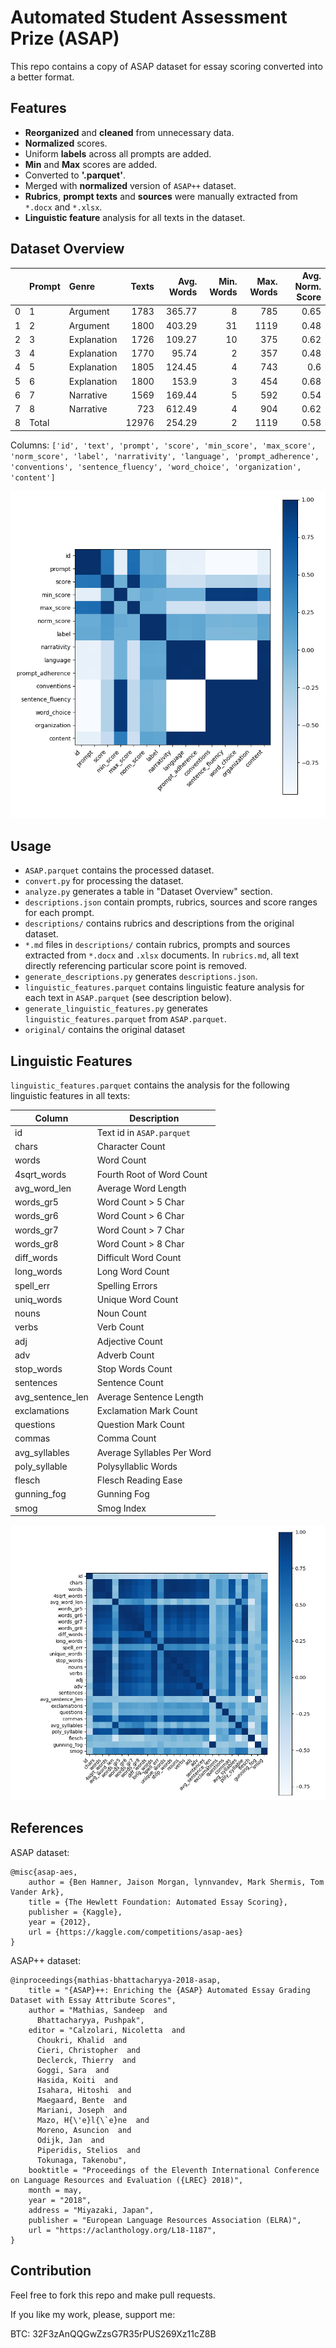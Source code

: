 # Automated Student Assessment Prize (ASAP)

This repo contains a copy of ASAP dataset for essay scoring converted into a better format.

## Features

- **Reorganized** and **cleaned** from unnecessary data.
- **Normalized** scores.
- Uniform **labels** across all prompts are added.
- **Min** and **Max** scores are added.
- Converted to **'.parquet'**.
- Merged with **normalized** version of `ASAP++` dataset.
- **Rubrics**, **prompt texts** and **sources** were manually extracted from `*.docx` and `*.xlsx`.
- **Linguistic feature** analysis for all texts in the dataset.

## Dataset Overview

|    | Prompt   | Genre       |   Texts |   Avg. Words |   Min. Words |   Max. Words |   Avg. Norm. Score |
|---:|:---------|:------------|--------:|-------------:|-------------:|-------------:|-------------------:|
|  0 | 1        | Argument    |    1783 |       365.77 |            8 |          785 |               0.65 |
|  1 | 2        | Argument    |    1800 |       403.29 |           31 |         1119 |               0.48 |
|  2 | 3        | Explanation |    1726 |       109.27 |           10 |          375 |               0.62 |
|  3 | 4        | Explanation |    1770 |        95.74 |            2 |          357 |               0.48 |
|  4 | 5        | Explanation |    1805 |       124.45 |            4 |          743 |               0.6  |
|  5 | 6        | Explanation |    1800 |       153.9  |            3 |          454 |               0.68 |
|  6 | 7        | Narrative   |    1569 |       169.44 |            5 |          592 |               0.54 |
|  7 | 8        | Narrative   |     723 |       612.49 |            4 |          904 |               0.62 |
|  8 | Total    |             |   12976 |       254.29 |            2 |         1119 |               0.58 |

Columns: `['id', 'text', 'prompt', 'score', 'min_score', 'max_score', 'norm_score', 'label', 'narrativity', 'language', 'prompt_adherence', 'conventions', 'sentence_fluency', 'word_choice', 'organization', 'content']`

![Feature correlation matrix](https://github.com/alex-karev/ASAP/raw/main/assets/asap.png)

## Usage

- `ASAP.parquet` contains the processed dataset.
- `convert.py` for processing the dataset.
- `analyze.py` generates a table in "Dataset Overview" section.
- `descriptions.json` contain prompts, rubrics, sources and score ranges for each prompt.
- `descriptions/` contains rubrics and descriptions from the original dataset.
- `*.md` files in `descriptions/` contain rubrics, prompts and sources extracted from `*.docx` and `.xlsx` documents. In `rubrics.md`, all text directly referencing particular score point is removed.
- `generate_descriptions.py` generates `descriptions.json`.
- `linguistic_features.parquet` contains linguistic feature analysis for each text in `ASAP.parquet` (see description below).
- `generate_linguistic_features.py` generates `linguistic_features.parquet` from `ASAP.parquet`.
- `original/` contains the original dataset

## Linguistic Features

`linguistic_features.parquet` contains the analysis for the following linguistic features in all texts:

|Column|Description|
|---|---|
|id|Text id in `ASAP.parquet`|
|chars|Character Count|
|words|Word Count|
|4sqrt_words|Fourth Root of Word Count|
|avg_word_len|Average Word Length|
|words_gr5|Word Count > 5 Char|
|words_gr6|Word Count > 6 Char|
|words_gr7|Word Count > 7 Char|
|words_gr8|Word Count > 8 Char|
|diff_words|Difficult Word Count|
|long_words|Long Word Count|
|spell_err|Spelling Errors|
|uniq_words|Unique Word Count|
|nouns|Noun Count|
|verbs|Verb Count|
|adj|Adjective Count|
|adv|Adverb Count|
|stop_words|Stop Words Count|
|sentences|Sentence Count|
|avg_sentence_len|Average Sentence Length|
|exclamations|Exclamation Mark Count|
|questions|Question Mark Count|
|commas|Comma Count|
|avg_syllables|Average Syllables Per Word|
|poly_syllable|Polysyllablic Words|
|flesch|Flesch Reading Ease|
|gunning_fog|Gunning Fog|
|smog|Smog Index|

![Linguistic feature correlation matrix](https://github.com/alex-karev/ASAP/raw/main/assets/linguistic_features.png)

## References

ASAP dataset:

```
@misc{asap-aes,
    author = {Ben Hamner, Jaison Morgan, lynnvandev, Mark Shermis, Tom Vander Ark},
    title = {The Hewlett Foundation: Automated Essay Scoring},
    publisher = {Kaggle},
    year = {2012},
    url = {https://kaggle.com/competitions/asap-aes}
}
```

ASAP++ dataset:

```
@inproceedings{mathias-bhattacharyya-2018-asap,
    title = "{ASAP}++: Enriching the {ASAP} Automated Essay Grading Dataset with Essay Attribute Scores",
    author = "Mathias, Sandeep  and
      Bhattacharyya, Pushpak",
    editor = "Calzolari, Nicoletta  and
      Choukri, Khalid  and
      Cieri, Christopher  and
      Declerck, Thierry  and
      Goggi, Sara  and
      Hasida, Koiti  and
      Isahara, Hitoshi  and
      Maegaard, Bente  and
      Mariani, Joseph  and
      Mazo, H{\'e}l{\`e}ne  and
      Moreno, Asuncion  and
      Odijk, Jan  and
      Piperidis, Stelios  and
      Tokunaga, Takenobu",
    booktitle = "Proceedings of the Eleventh International Conference on Language Resources and Evaluation ({LREC} 2018)",
    month = may,
    year = "2018",
    address = "Miyazaki, Japan",
    publisher = "European Language Resources Association (ELRA)",
    url = "https://aclanthology.org/L18-1187",
}
```

## Contribution

Feel free to fork this repo and make pull requests.

If you like my work, please, support me:

BTC: 32F3zAnQQGwZzsG7R35rPUS269Xz11cZ8B
